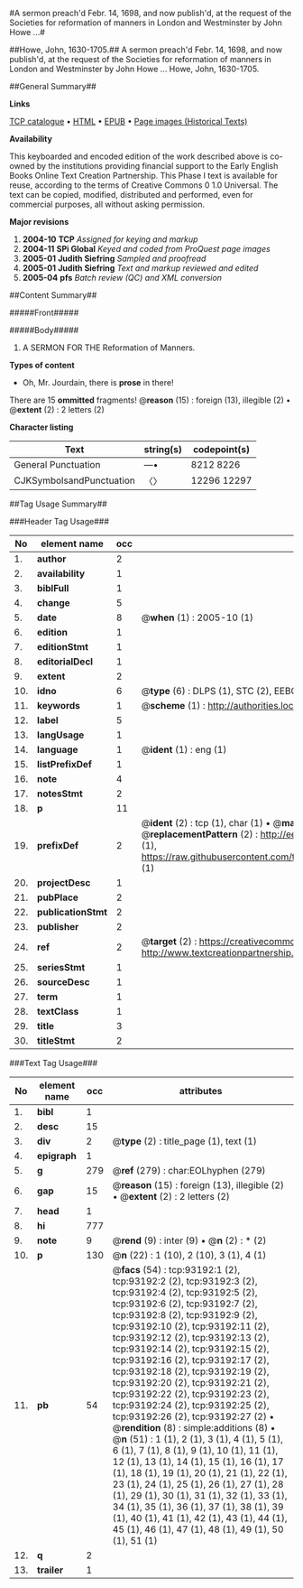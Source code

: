 #A sermon preach'd Febr. 14, 1698, and now publish'd, at the request of the Societies for reformation of manners in London and Westminster by John Howe ...#

##Howe, John, 1630-1705.##
A sermon preach'd Febr. 14, 1698, and now publish'd, at the request of the Societies for reformation of manners in London and Westminster by John Howe ...
Howe, John, 1630-1705.

##General Summary##

**Links**

[TCP catalogue](http://www.ota.ox.ac.uk/tcp/)  • 
[HTML](http://tei.it.ox.ac.uk/tcp/Texts-HTML/free/A44/A44696.html)  • 
[EPUB](http://tei.it.ox.ac.uk/tcp/Texts-EPUB/free/A44/A44696.epub) • 
[Page images (Historical Texts)](https://data.historicaltexts.jisc.ac.uk/view?pubId=eebo-12744227e&pageId=eebo-12744227e-93192-1)

**Availability**

This keyboarded and encoded edition of the
	       work described above is co-owned by the institutions
	       providing financial support to the Early English Books
	       Online Text Creation Partnership. This Phase I text is
	       available for reuse, according to the terms of Creative
	       Commons 0 1.0 Universal. The text can be copied,
	       modified, distributed and performed, even for
	       commercial purposes, all without asking permission.

**Major revisions**

1. __2004-10__ __TCP__ *Assigned for keying and markup*
1. __2004-11__ __SPi Global__ *Keyed and coded from ProQuest page images*
1. __2005-01__ __Judith Siefring__ *Sampled and proofread*
1. __2005-01__ __Judith Siefring__ *Text and markup reviewed and edited*
1. __2005-04__ __pfs__ *Batch review (QC) and XML conversion*

##Content Summary##

#####Front#####

#####Body#####

1. A SERMON FOR THE Reformation of Manners.

**Types of content**

  * Oh, Mr. Jourdain, there is **prose** in there!

There are 15 **ommitted** fragments! 
 @__reason__ (15) : foreign (13), illegible (2)  •  @__extent__ (2) : 2 letters (2)

**Character listing**


|Text|string(s)|codepoint(s)|
|---|---|---|
|General Punctuation|—•|8212 8226|
|CJKSymbolsandPunctuation|〈〉|12296 12297|

##Tag Usage Summary##

###Header Tag Usage###

|No|element name|occ|attributes|
|---|---|---|---|
|1.|__author__|2||
|2.|__availability__|1||
|3.|__biblFull__|1||
|4.|__change__|5||
|5.|__date__|8| @__when__ (1) : 2005-10 (1)|
|6.|__edition__|1||
|7.|__editionStmt__|1||
|8.|__editorialDecl__|1||
|9.|__extent__|2||
|10.|__idno__|6| @__type__ (6) : DLPS (1), STC (2), EEBO-CITATION (1), OCLC (1), VID (1)|
|11.|__keywords__|1| @__scheme__ (1) : http://authorities.loc.gov/ (1)|
|12.|__label__|5||
|13.|__langUsage__|1||
|14.|__language__|1| @__ident__ (1) : eng (1)|
|15.|__listPrefixDef__|1||
|16.|__note__|4||
|17.|__notesStmt__|2||
|18.|__p__|11||
|19.|__prefixDef__|2| @__ident__ (2) : tcp (1), char (1)  •  @__matchPattern__ (2) : ([0-9\-]+):([0-9IVX]+) (1), (.+) (1)  •  @__replacementPattern__ (2) : http://eebo.chadwyck.com/downloadtiff?vid=$1&page=$2 (1), https://raw.githubusercontent.com/textcreationpartnership/Texts/master/tcpchars.xml#$1 (1)|
|20.|__projectDesc__|1||
|21.|__pubPlace__|2||
|22.|__publicationStmt__|2||
|23.|__publisher__|2||
|24.|__ref__|2| @__target__ (2) : https://creativecommons.org/publicdomain/zero/1.0/ (1), http://www.textcreationpartnership.org/docs/. (1)|
|25.|__seriesStmt__|1||
|26.|__sourceDesc__|1||
|27.|__term__|1||
|28.|__textClass__|1||
|29.|__title__|3||
|30.|__titleStmt__|2||


###Text Tag Usage###

|No|element name|occ|attributes|
|---|---|---|---|
|1.|__bibl__|1||
|2.|__desc__|15||
|3.|__div__|2| @__type__ (2) : title_page (1), text (1)|
|4.|__epigraph__|1||
|5.|__g__|279| @__ref__ (279) : char:EOLhyphen (279)|
|6.|__gap__|15| @__reason__ (15) : foreign (13), illegible (2)  •  @__extent__ (2) : 2 letters (2)|
|7.|__head__|1||
|8.|__hi__|777||
|9.|__note__|9| @__rend__ (9) : inter (9)  •  @__n__ (2) : * (2)|
|10.|__p__|130| @__n__ (22) : 1 (10), 2 (10), 3 (1), 4 (1)|
|11.|__pb__|54| @__facs__ (54) : tcp:93192:1 (2), tcp:93192:2 (2), tcp:93192:3 (2), tcp:93192:4 (2), tcp:93192:5 (2), tcp:93192:6 (2), tcp:93192:7 (2), tcp:93192:8 (2), tcp:93192:9 (2), tcp:93192:10 (2), tcp:93192:11 (2), tcp:93192:12 (2), tcp:93192:13 (2), tcp:93192:14 (2), tcp:93192:15 (2), tcp:93192:16 (2), tcp:93192:17 (2), tcp:93192:18 (2), tcp:93192:19 (2), tcp:93192:20 (2), tcp:93192:21 (2), tcp:93192:22 (2), tcp:93192:23 (2), tcp:93192:24 (2), tcp:93192:25 (2), tcp:93192:26 (2), tcp:93192:27 (2)  •  @__rendition__ (8) : simple:additions (8)  •  @__n__ (51) : 1 (1), 2 (1), 3 (1), 4 (1), 5 (1), 6 (1), 7 (1), 8 (1), 9 (1), 10 (1), 11 (1), 12 (1), 13 (1), 14 (1), 15 (1), 16 (1), 17 (1), 18 (1), 19 (1), 20 (1), 21 (1), 22 (1), 23 (1), 24 (1), 25 (1), 26 (1), 27 (1), 28 (1), 29 (1), 30 (1), 31 (1), 32 (1), 33 (1), 34 (1), 35 (1), 36 (1), 37 (1), 38 (1), 39 (1), 40 (1), 41 (1), 42 (1), 43 (1), 44 (1), 45 (1), 46 (1), 47 (1), 48 (1), 49 (1), 50 (1), 51 (1)|
|12.|__q__|2||
|13.|__trailer__|1||
